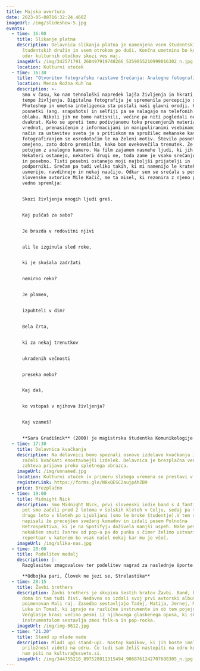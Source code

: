 ```yaml
---
title: Majska uvertura
date: 2023-05-08T16:32:24.460Z
imageUrl: /img/slideshow-5.jpg
events:
  - time: 16:00
    title: Slikanje platna
    description: Delavnica slikanja platna je namenjena vsem študentskim otrokom
      študentskih družin in vsem otrokom po duši. Končna umetnina bo krasila
      oder kulturnih otočkov skozi ves maj.
    imageUrl: /img/342571791_260497919748266_5359055210999016302_n.jpg
    location: Kulturni otoček
  - time: 16:30
    title: "Otvoritev fotografske razstave Srečanja: Analogne fotografije"
    location: Menza Rožna Kuh´na
    description: >-
      Smo v času, ko nam tehnološki napredek lajša življenja in hkrati narekuje
      tempo življenja. Digitalna fotografija je spremenila percepcijo sveta.
      Photoshop in umetna inteligenca sta postali naši glavni orodji. Hitri
      posnetki (ang. snapshots) in selfiji pa se nalagajo na telefonih in na
      oblaku. Nikoli jih ne bomo natisnili, večine pa niti pogledali ne, več kot
      dvakrat. Kako se upreti temu podivjanemu toku precenjenih materialnih
      vrednot, prenasičenim z informacijami in manipuliranimi vsebinami? Moj
      način za ustavitev sveta je s pritiskom na sprožilec mehanske kamere. Med
      fotografiranjem se osredotočim le na želeni motiv. Število posnetkov je
      omejeno, zato dobro premislim, kako bom ovekovečila trenutek. Že nekaj let
      potujem z analogno kamero. Na film zajamem nasmehe ljudi, ki jih srečam.
      Nekateri ostanejo, nekateri drugi ne, toda zame je vsako srečanje pomembno
      in posebno. Tisti posebni ostanejo moji najboljši prijatelji in
      podporniki. Srečam pa tudi veliko takih, ki mi namenijo le kratek čas, me
      usmerijo, navdihnejo in nekaj naučijo. Odkar sem se srečala s pesmijo
      slovenske avtorice Mile Kačič, me ta misel, ki rezonira z njeno pesmijo
      vedno spremlja:


      Skozi življenja mnogih ljudi greš.


      Kaj puščaš za sabo?


      Je brazda v rodovitni njivi


      ali le izginula sled roke,


      ki je skušala zadržati


      nemirno reko?


      Je plamen,


      izpuhteli v dim?


      Bela črta,


      ki za nekaj trenutkov


      ukradenih večnosti


      preseka nebo?


      Kaj daš,


      ko vstopaš v njihova življenja?


      Kaj vzameš?


      **Sara Gradišnik** (2000) je magistrska študentka Komunikologije - medijskih in komunikacijskih študij, na Fakulteti za družbene vede Univerze v Ljubljani. Svoje fotografije je razstavljala v sklopu Festivala fotografije Maribor 2019 in 2022 ter projekta Kulturcollage, študentske iniciative Univerze v Lüneburgu Leuphana. ŠDL pa ji je lani spomladi ponudil prostor za svojo prvo samostojno razstavo z naslovom Analogni odmevi. Analogna fotografija jo je pritegnila s svojo originalnostjo, vznemirljivim procesom razvijanja ter nenehnimi presenečenji, ki jih predstavljajo rezultati.
  - time: 17:30
    title: Delavnica kvačkanja
    description: Na delavnici bomo spoznali osnove izdelave kvačkanja in skupaj
      začeli kvačkati enostavnejši izdelek. Delavnica je brezplačna vendar
      zahteva prijavo preko spletnega obrazca.
    imageUrl: /img/unnamed.jpg
    location: Kulturni otoček (v primeru slabega vremena se prestavi v Zavod ŠOLT)
    registerLink: https://forms.gle/N8xQESC2aujpAhZB9
    price: Brezplačno
  - time: 19:00
    title: Midnight Nick
    description: Smo Midnight Nick, prvi slovenski indie band s 4 fanti :^)  Svojo
      pot smo začeli pred 2 letoma v šolskih kleteh v Celju, sedaj pa teče že
      drugo leto v kleteh po Ljubljani (smo le broke študentje).V tem času smo
      napisali že precejšen sveženj komadov in izdali pesem Polnočna
      Retrospektiva, ki je na Spotifyju doživela manjši uspeh. Naše pesmi so
      nekakšen smuti žanrov od pop-a pa do punka s čimer želimo ustvariti
      repertoar v katerem bo vsak našel nekaj kar mu je všeč.
    imageUrl: /img/slika-nas.jpg
  - time: 20:00
    title: Podelitev medalj
    description: |-
      Razglasitev zmagovalcev ter podelitev nagrad za naslednje športe: 

      **Odbojka pari, Človek ne jezi se, Strelastika**
  - time: 20:15
    title: Žavbi brothers
    description: Žavbi brothers je skupina šestih bratov Žavbi. Band, ki je nastal
      doma in tam tudi živi. Nedavno so izdali svoj prvi avtorski album
      poimenovan Mali raj. Zasedbo sestavljajo Tadej, Matija, Jernej, Marko,
      Luka in Tomaž, ki igrajo na različne instrumente in ob tem pojejo.
      Večglasje krasi večino pesmi iz njihovega glasbenega opusa, ki skupaj z
      instrumentalom sestavlja zmes folk-a in pop-rocka.
    imageUrl: /img/img-0612.jpg
  - time: "21.20"
    title: Stand up mlade nade
    description: Mladi upi stand-upi. Nastop komikov, ki jih boste imeli med prvimi
      priložnost videti na odru. Če tudi sam želiš nastopiti na odru kulture,
      nam piši na kultura@ssvets.si.
    imageUrl: /img/344755218_897528011315494_9068761242707688305_n.jpg
---
```

